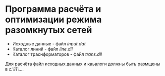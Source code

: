 # Программа расчёта и оптимизации режима разомкнутых сетей
- Исходные данные - файл *input.dat*
- Каталог линий - файл *line.dll*
- Каталог траснформаторов - файл *trans.dll*

Для расчёта файл исходных данных и каьалоги должны быть размщены в *c:\\11\\....*
